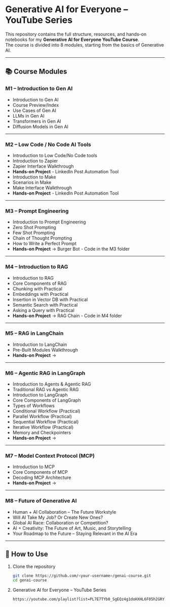 # Generative AI for Everyone – YouTube Series

This repository contains the full structure, resources, and hands-on notebooks for my **Generative AI for Everyone YouTube Course**.  
The course is divided into 8 modules, starting from the basics of Generative AI.  

---

## 📚 Course Modules

### **M1 – Introduction to Gen AI**
- Introduction to Gen AI  
- Course Preview/Index  
- Use Cases of Gen AI  
- LLMs in Gen AI  
- Transformers in Gen AI  
- Diffusion Models in Gen AI  

---

### **M2 – Low Code / No Code AI Tools**
- Introduction to Low Code/No Code tools  
- Introduction to Zapier  
- Zapier Interface Walkthrough  
- **Hands-on Project** - LinkedIn Post Automation Tool 
- Introduction to Make  
- Scenarios in Make  
- Make Interface Walkthrough  
- **Hands-on Project** - LinkedIn Post Automation Tool 

---

### **M3 – Prompt Engineering**
- Introduction to Prompt Engineering  
- Zero Shot Prompting  
- Few Shot Prompting  
- Chain of Thought Prompting  
- How to Write a Perfect Prompt  
- **Hands-on Project** → Burger Bot - Code in the M3 folder

---

### **M4 – Introduction to RAG**
- Introduction to RAG  
- Core Components of RAG  
- Chunking with Practical  
- Embeddings with Practical  
- Insertion in Vector DB with Practical  
- Semantic Search with Practical  
- Asking a Query with Practical  
- **Hands-on Project** → RAG Chain - Code in M4 folder

---

### **M5 – RAG in LangChain**
- Introduction to LangChain  
- Pre-Built Modules Walkthrough  
- **Hands-on Project** →   

---

### **M6 – Agentic RAG in LangGraph**
- Introduction to Agents & Agentic RAG  
- Traditional RAG vs Agentic RAG  
- Introduction to LangGraph  
- Core Components of LangGraph  
- Types of Workflows  
- Conditional Workflow (Practical)  
- Parallel Workflow (Practical)  
- Sequential Workflow (Practical)  
- Iterative Workflow (Practical)  
- Memory and Checkpointers  
- **Hands-on Project** →  

---

### **M7 – Model Context Protocol (MCP)**
- Introduction to MCP  
- Core Components of MCP  
- Decoding MCP Architecture  
- **Hands-on Project** →   

---

### **M8 – Future of Generative AI**
- Human + AI Collaboration – The Future Workstyle  
- Will AI Take My Job? Or Create New Ones?  
- Global AI Race: Collaboration or Competition?  
- AI + Creativity: The Future of Art, Music, and Storytelling  
- Your Roadmap to the Future – Staying Relevant in the AI Era  

---

## 🚀 How to Use
1. Clone the repository  
   ```bash
   git clone https://github.com/<your-username>/genai-course.git
   cd genai-course

2. Generative AI for Everyone – YouTube Series
   ```bash
   https://youtube.com/playlist?list=PL7E7TYb0_SgEQz4g1doHXHL6F05h2GRYi&si=sjkjTcCvAvqkmkn_
